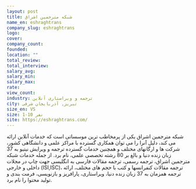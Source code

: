 ```yaml
---
layout: post
title: شبکه مترجمین اشراق
name_en: eshraghtrans
company_slug: eshraghtrans
logo: 
cover: 
company_count:
founded:
location: ""
total_review: 
total_interview: 
salary_avg: 
salary_min: 
salary_max: 
rate: 
view_count: 
industry: ترجمه و ویراستاری آنلاین
city: تبریز, آذربایجان شرقی
size_en: VS
size: 1-10 نفر
site: https://eshraghtrans.com/
---
```


شبکه مترجمین اشراق یکی از پرمخاطب ترین موسساتی است که خدمات آنلاین ارائه می کند، دلیل آنرا را می توان همکاری گسترده با مراکز علمی و دانشگاهی کشور، شرکت ها و ارگانهای مختلف و همچنین خدمات گسترده ترجمه و ویرایش نیتیو به 37 زبان زنده دنیا و بالغ بر 80 رشته تخصصی علمی، نام برد. از جمله خدمات شبکه مترجمین اشراق، ترجمه رسمی، ترجمه مقالات فارسی به انگلیسی جهت چاپ در مجلات داخلی و خارجی (ISI,ISC)، ترجمه مقالات کنفرانسها و کتب با حجم های مختلف، ارائه ترجمه همزمان به 37 زبان زنده دنیا، ویراستاری، پارافریز و بازنویسی، فرمت بندی و تولید محتوا را نام برد.
